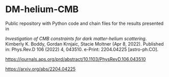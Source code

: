 # DM-helium-CMB

Public repository with Python code and chain files for the results presented in

*Investigation of CMB constraints for dark matter-helium scattering*. Kimberly K. Boddy, Gordan Krnjaic, Stacie Moltner (Apr 8, 2022). Published in: Phys.Rev.D 106 (2022) 4, 043510. e-Print: 2204.04225 [astro-ph.CO].

https://journals.aps.org/prd/abstract/10.1103/PhysRevD.106.043510

https://arxiv.org/abs/2204.04225
